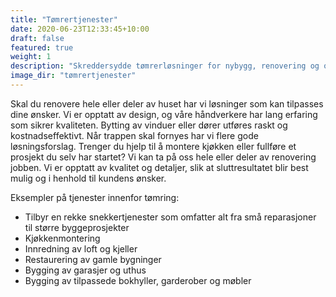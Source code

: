```yaml
---
title: "Tømrertjenester"
date: 2020-06-23T12:33:45+10:00
draft: false
featured: true
weight: 1
description: "Skreddersydde tømrerløsninger for nybygg, renovering og oppussing"
image_dir: "tømrertjenester"
---
```


Skal du renovere hele eller deler av huset har vi løsninger som kan tilpasses dine ønsker. Vi er opptatt av design, og våre håndverkere har lang erfaring som sikrer kvaliteten. Bytting av vinduer eller dører utføres raskt og kostnadseffektivt. Når trappen skal fornyes har vi flere gode løsningsforslag. Trenger du hjelp til å montere kjøkken eller fullføre et prosjekt du selv har startet? Vi kan ta på oss hele eller deler av renovering jobben. Vi er opptatt av kvalitet og detaljer, slik at sluttresultatet blir best mulig og i henhold til kundens ønsker.

Eksempler på tjenester innenfor tømring:

- Tilbyr en rekke snekkertjenester som omfatter alt fra små reparasjoner til større byggeprosjekter
- Kjøkkenmontering
- Innredning av loft og kjeller
- Restaurering av gamle bygninger
- Bygging av garasjer og uthus
- Bygging av tilpassede bokhyller, garderober og møbler
